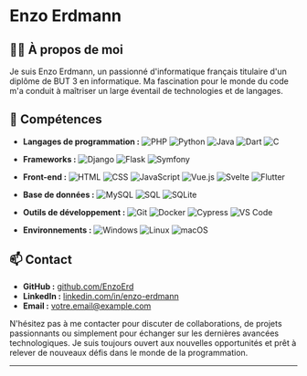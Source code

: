 # Enzo Erdmann

## 👨‍💻 À propos de moi

Je suis Enzo Erdmann, un passionné d'informatique français titulaire d'un diplôme de BUT 3 en informatique. Ma fascination pour le monde du code m'a conduit à maîtriser un large éventail de technologies et de langages.

## 🚀 Compétences

- **Langages de programmation :** 
  ![PHP](https://img.shields.io/badge/-PHP-777BB4?style=flat-square&logo=php&logoColor=white)
  ![Python](https://img.shields.io/badge/-Python-3776AB?style=flat-square&logo=python&logoColor=white)
  ![Java](https://img.shields.io/badge/-Java-007396?style=flat-square&logo=java&logoColor=white)
  ![Dart](https://img.shields.io/badge/-Dart-0175C2?style=flat-square&logo=dart&logoColor=white)
  ![C](https://img.shields.io/badge/-C-A8B9CC?style=flat-square&logo=c&logoColor=white)

- **Frameworks :** 
  ![Django](https://img.shields.io/badge/-Django-092E20?style=flat-square&logo=django&logoColor=white)
  ![Flask](https://img.shields.io/badge/-Flask-000000?style=flat-square&logo=flask&logoColor=white)
  ![Symfony](https://img.shields.io/badge/-Symfony-000000?style=flat-square&logo=symfony&logoColor=white)

- **Front-end :** 
  ![HTML](https://img.shields.io/badge/-HTML-E34F26?style=flat-square&logo=html5&logoColor=white)
  ![CSS](https://img.shields.io/badge/-CSS-1572B6?style=flat-square&logo=css3&logoColor=white)
  ![JavaScript](https://img.shields.io/badge/-JavaScript-F7DF1E?style=flat-square&logo=javascript&logoColor=black)
  ![Vue.js](https://img.shields.io/badge/-Vue.js-4FC08D?style=flat-square&logo=vue.js&logoColor=white)
  ![Svelte](https://img.shields.io/badge/-Svelte-FF3E00?style=flat-square&logo=svelte&logoColor=white)
  ![Flutter](https://img.shields.io/badge/-Flutter-02569B?style=flat-square&logo=flutter&logoColor=white)

- **Base de données :** 
  ![MySQL](https://img.shields.io/badge/-MySQL-4479A1?style=flat-square&logo=mysql&logoColor=white)
  ![SQL](https://img.shields.io/badge/-SQL-003B57?style=flat-square&logo=sql&logoColor=white)
  ![SQLite](https://img.shields.io/badge/-SQLite-003B57?style=flat-square&logo=sqlite&logoColor=white)

- **Outils de développement :** 
  ![Git](https://img.shields.io/badge/-Git-F05032?style=flat-square&logo=git&logoColor=white)
  ![Docker](https://img.shields.io/badge/-Docker-2496ED?style=flat-square&logo=docker&logoColor=white)
  ![Cypress](https://img.shields.io/badge/-Cypress-17202C?style=flat-square&logo=cypress&logoColor=white)
  ![VS Code](https://img.shields.io/badge/-VS%20Code-007ACC?style=flat-square&logo=visual-studio-code&logoColor=white)

- **Environnements :** 
  ![Windows](https://img.shields.io/badge/-Windows-0078D6?style=flat-square&logo=windows&logoColor=white)
  ![Linux](https://img.shields.io/badge/-Linux-FCC624?style=flat-square&logo=linux&logoColor=black)
  ![macOS](https://img.shields.io/badge/-macOS-000000?style=flat-square&logo=apple&logoColor=white)

## 📫 Contact

- **GitHub :** [github.com/EnzoErd](https://github.com/EnzoErd)
- **LinkedIn :** [linkedin.com/in/enzo-erdmann]([https://www.linkedin.com/in/enzo-erdmann](https://www.linkedin.com/in/enzo-erdmann-061203234/))
- **Email :** [votre.email@example.com](mailto:enzo.erdmann@gmail.com)

N'hésitez pas à me contacter pour discuter de collaborations, de projets passionnants ou simplement pour échanger sur les dernières avancées technologiques. Je suis toujours ouvert aux nouvelles opportunités et prêt à relever de nouveaux défis dans le monde de la programmation.

--- 
